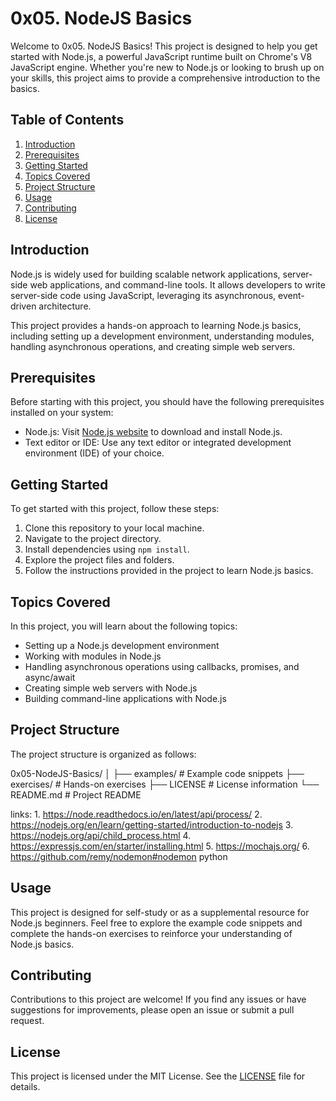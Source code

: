 # 0x05. NodeJS Basics

Welcome to 0x05. NodeJS Basics! This project is designed to help you get started with Node.js, a powerful JavaScript runtime built on Chrome's V8 JavaScript engine. Whether you're new to Node.js or looking to brush up on your skills, this project aims to provide a comprehensive introduction to the basics.

## Table of Contents

1. [Introduction](#introduction)
2. [Prerequisites](#prerequisites)
3. [Getting Started](#getting-started)
4. [Topics Covered](#topics-covered)
5. [Project Structure](#project-structure)
6. [Usage](#usage)
7. [Contributing](#contributing)
8. [License](#license)

## Introduction

Node.js is widely used for building scalable network applications, server-side web applications, and command-line tools. It allows developers to write server-side code using JavaScript, leveraging its asynchronous, event-driven architecture.

This project provides a hands-on approach to learning Node.js basics, including setting up a development environment, understanding modules, handling asynchronous operations, and creating simple web servers.

## Prerequisites

Before starting with this project, you should have the following prerequisites installed on your system:

- Node.js: Visit [Node.js website](https://nodejs.org/) to download and install Node.js.
- Text editor or IDE: Use any text editor or integrated development environment (IDE) of your choice.

## Getting Started

To get started with this project, follow these steps:

1. Clone this repository to your local machine.
2. Navigate to the project directory.
3. Install dependencies using `npm install`.
4. Explore the project files and folders.
5. Follow the instructions provided in the project to learn Node.js basics.

## Topics Covered

In this project, you will learn about the following topics:

- Setting up a Node.js development environment
- Working with modules in Node.js
- Handling asynchronous operations using callbacks, promises, and async/await
- Creating simple web servers with Node.js
- Building command-line applications with Node.js

## Project Structure

The project structure is organized as follows:

0x05-NodeJS-Basics/
│
├── examples/ # Example code snippets
├── exercises/ # Hands-on exercises
├── LICENSE # License information
└── README.md # Project README

links:
	1. https://node.readthedocs.io/en/latest/api/process/
	2. https://nodejs.org/en/learn/getting-started/introduction-to-nodejs
	3. https://nodejs.org/api/child_process.html
	4. https://expressjs.com/en/starter/installing.html
	5. https://mochajs.org/
	6. https://github.com/remy/nodemon#nodemon
python


## Usage

This project is designed for self-study or as a supplemental resource for Node.js beginners. Feel free to explore the example code snippets and complete the hands-on exercises to reinforce your understanding of Node.js basics.

## Contributing

Contributions to this project are welcome! If you find any issues or have suggestions for improvements, please open an issue or submit a pull request.

## License

This project is licensed under the MIT License. See the [LICENSE](LICENSE) file for details.

